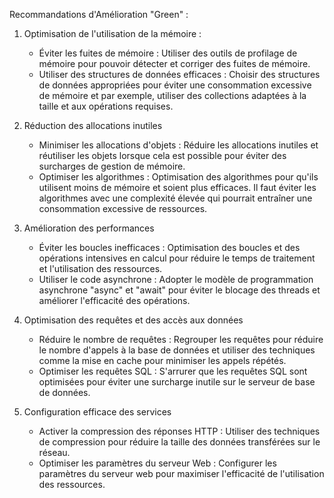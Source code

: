 Recommandations d'Amélioration "Green" :

  1. Optimisation de l'utilisation de la mémoire :

     - Éviter les fuites de mémoire : Utiliser des outils de profilage de mémoire pour pouvoir détecter et corriger des fuites de mémoire.
     - Utiliser des structures de données efficaces : Choisir des structures de données appropriées pour éviter une consommation excessive de mémoire et par exemple, utiliser des collections adaptées à la taille et aux opérations requises.
  
  2. Réduction des allocations inutiles
     
     - Minimiser les allocations d'objets : Réduire les allocations inutiles et réutiliser les objets lorsque cela est possible pour éviter des surcharges de gestion de mémoire.
     - Optimiser les algorithmes : Optimisation des algorithmes pour qu'ils utilisent moins de mémoire et soient plus efficaces. Il faut éviter les algorithmes avec une complexité élevée qui pourrait entraîner une consommation excessive de ressources.
  
  3. Amélioration des performances
     
     - Éviter les boucles inefficaces : Optimisation des boucles et des opérations intensives en calcul pour réduire le temps de traitement et l'utilisation des ressources.
     - Utiliser le code asynchrone : Adopter le modèle de programmation asynchrone "async" et "await" pour éviter le blocage des threads et améliorer l'efficacité des opérations.
  
  4. Optimisation des requêtes et des accès aux données
     
     - Réduire le nombre de requêtes : Regrouper les requêtes pour réduire le nombre d'appels à la base de données et utiliser des techniques comme la mise en cache pour minimiser les appels répétés.
     - Optimiser les requêtes SQL : S'arrurer que les requêtes SQL sont optimisées pour éviter une surcharge inutile sur le serveur de base de données.
  
  5. Configuration efficace des services
     
     - Activer la compression des réponses HTTP : Utiliser des techniques de compression pour réduire la taille des données transférées sur le réseau.
     - Optimiser les paramètres du serveur Web : Configurer les paramètres du serveur web pour maximiser l'efficacité de l'utilisation des ressources.


